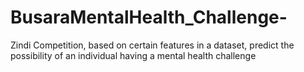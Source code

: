 # BusaraMentalHealth_Challenge-
Zindi Competition, based on certain features in a dataset, predict the possibility of an individual having a mental health challenge
